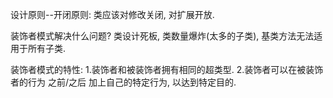 设计原则--开闭原则:
    类应该对修改关闭, 对扩展开放.


装饰者模式解决什么问题?
类设计死板, 类数量爆炸(太多的子类), 基类方法无法适用于所有子类.

装饰者模式的特性:
1.装饰者和被装饰者拥有相同的超类型.
2.装饰者可以在被装饰者的行为 之前/之后 加上自己的特定行为, 以达到特定目的.

